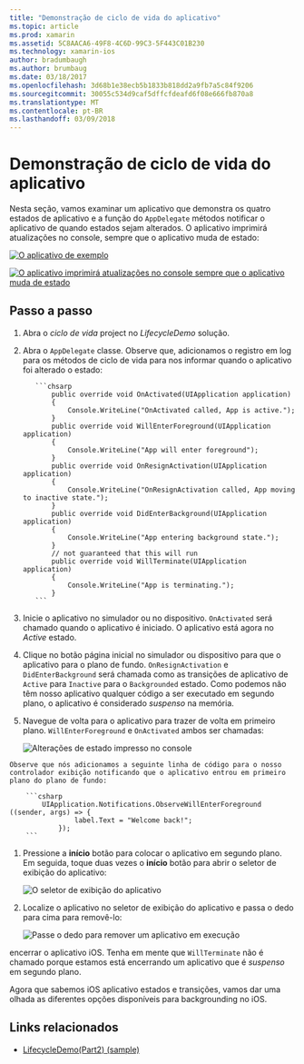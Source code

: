 ```yaml
---
title: "Demonstração de ciclo de vida do aplicativo"
ms.topic: article
ms.prod: xamarin
ms.assetid: 5C8AACA6-49F8-4C6D-99C3-5F443C01B230
ms.technology: xamarin-ios
author: bradumbaugh
ms.author: brumbaug
ms.date: 03/18/2017
ms.openlocfilehash: 3d68b1e38ecb5b1833b818dd2a9fb7a5c84f9206
ms.sourcegitcommit: 30055c534d9caf5dffcfdeafd6f08e666fb870a8
ms.translationtype: MT
ms.contentlocale: pt-BR
ms.lasthandoff: 03/09/2018
---
```

# <a name="application-lifecycle-demo"></a>Demonstração de ciclo de vida do aplicativo

Nesta seção, vamos examinar um aplicativo que demonstra os quatro estados de aplicativo e a função do `AppDelegate` métodos notificar o aplicativo de quando estados sejam alterados. O aplicativo imprimirá atualizações no console, sempre que o aplicativo muda de estado:

 [![](application-lifecycle-demo-images/image3.png "O aplicativo de exemplo")](application-lifecycle-demo-images/image3.png#lightbox)

 [![](application-lifecycle-demo-images/image4.png "O aplicativo imprimirá atualizações no console sempre que o aplicativo muda de estado")](application-lifecycle-demo-images/image4.png#lightbox)

## <a name="walkthrough"></a>Passo a passo


  1. Abra o _ciclo de vida_ project no _LifecycleDemo_ solução.
  1. Abra o `AppDelegate` classe. Observe que, adicionamos o registro em log para os métodos de ciclo de vida para nos informar quando o aplicativo foi alterado o estado:

            ```chsarp
                public override void OnActivated(UIApplication application)
                {
                    Console.WriteLine("OnActivated called, App is active.");
                }
                public override void WillEnterForeground(UIApplication application)
                {
                    Console.WriteLine("App will enter foreground");
                }
                public override void OnResignActivation(UIApplication application)
                {
                    Console.WriteLine("OnResignActivation called, App moving to inactive state.");
                }
                public override void DidEnterBackground(UIApplication application)
                {
                    Console.WriteLine("App entering background state.");
                }
                // not guaranteed that this will run
                public override void WillTerminate(UIApplication application)
                {
                    Console.WriteLine("App is terminating.");
                }
            ```

  1. Inicie o aplicativo no simulador ou no dispositivo. `OnActivated` será chamado quando o aplicativo é iniciado. O aplicativo está agora no _Active_ estado.
  1. Clique no botão página inicial no simulador ou dispositivo para que o aplicativo para o plano de fundo. `OnResignActivation` e `DidEnterBackground` será chamada como as transições de aplicativo de `Active` para `Inactive` para o `Backgrounded` estado. Como podemos não têm nosso aplicativo qualquer código a ser executado em segundo plano, o aplicativo é considerado _suspenso_ na memória.
  1. Navegue de volta para o aplicativo para trazer de volta em primeiro plano. `WillEnterForeground` e `OnActivated` ambos ser chamadas:

        ![](application-lifecycle-demo-images/image4.png "Alterações de estado impresso no console")

    Observe que nós adicionamos a seguinte linha de código para o nosso controlador exibição notificando que o aplicativo entrou em primeiro plano do plano de fundo:

        ```csharp
            UIApplication.Notifications.ObserveWillEnterForeground ((sender, args) => {
                    label.Text = "Welcome back!";
                });
        ```

1. Pressione a **início** botão para colocar o aplicativo em segundo plano. Em seguida, toque duas vezes o **início** botão para abrir o seletor de exibição do aplicativo:
    
    ![](application-lifecycle-demo-images/app-switcher-.png "O seletor de exibição do aplicativo")
  
1. Localize o aplicativo no seletor de exibição do aplicativo e passa o dedo para cima para removê-lo:
    
    ![](application-lifecycle-demo-images/app-switcher-swipe-.png "Passe o dedo para remover um aplicativo em execução") 
    
encerrar o aplicativo iOS. Tenha em mente que `WillTerminate` não é chamado porque estamos está encerrando um aplicativo que é _suspenso_ em segundo plano.

Agora que sabemos iOS aplicativo estados e transições, vamos dar uma olhada as diferentes opções disponíveis para backgrounding no iOS.



## <a name="related-links"></a>Links relacionados

- [LifecycleDemo(Part2) (sample)](https://developer.xamarin.com/samples/monotouch/LifecycleDemo/)

